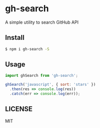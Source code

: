 # gh-search

A simple utility to search GitHub API

## Install

```bash
$ npm i gh-search -S
```

## Usage

```js
import ghSearch from 'gh-search';

ghSearch('javascript', { sort: 'stars' })
  .then(res => console.log(res))
  .catch(err => console.log(err));
```

## LICENSE

MIT

